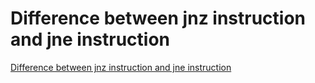 # Difference between jnz instruction and jne instruction
[Difference between jnz instruction and jne instruction](https://aiwithcloud.com/2022/09/15/difference_between_jnz_instruction_and_jne_instruction/)